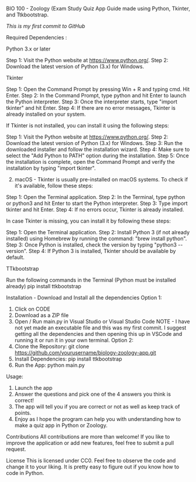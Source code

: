 BIO 100 - Zoology (Exam Study Quiz App Guide made using Python, Tkinter, and Ttkbootstrap.

*This is my first commit to GitHub*

Required Dependencies : 

Python 3.x or later

  Step 1: Visit the Python website at https://www.python.org/.
  Step 2: Download the latest version of Python (3.x) for Windows.

Tkinter

  Step 1: Open the Command Prompt by pressing Win + R and typing cmd. Hit Enter.
  Step 2: In the Command Prompt, type python and hit Enter to launch the Python interpreter.
  Step 3: Once the interpreter starts, type "import tkinter" and hit Enter.
  Step 4: If there are no error messages, Tkinter is already installed on your system.

If Tkinter is not installed, you can install it using the following steps:

  Step 1: Visit the Python website at https://www.python.org/.
  Step 2: Download the latest version of Python (3.x) for Windows.
  Step 3: Run the downloaded installer and follow the installation wizard.
  Step 4: Make sure to select the "Add Python to PATH" option during the installation.
  Step 5: Once the installation is complete, open the Command Prompt and verify the installation by typing "import tkinter".

2. macOS - Tkinter is usually pre-installed on macOS systems. To check if it's available, follow these steps:

  Step 1: Open the Terminal application.
  Step 2: In the Terminal, type python or python3 and hit Enter to start the Python interpreter.
  Step 3: Type import tkinter and hit Enter.
  Step 4: If no errors occur, Tkinter is already installed.

In case Tkinter is missing, you can install it by following these steps:

  Step 1: Open the Terminal application.
  Step 2: Install Python 3 (if not already installed) using Homebrew by running the command: "brew install python".
  Step 3: Once Python is installed, check the version by typing "python3 --version".
  Step 4: If Python 3 is installed, Tkinter should be available by default.

TTkbootstrap

  Run the following commands in the Terminal (Python must be installed already)
   pip install ttkbootstrap
  
Installation - Download and Install all the dependencies
Option 1:
   1. Click on CODE
   2. Download as a ZIP file
   3. Open / Run main.py in Visual Studio or Visual Studio Code
      NOTE - I have not yet made an executable file and this was my first commit. I suggest getting all the dependencies and then opening this up in VSCode and running it or run it in your own terminal.
Option 2:
  1. Clone the Repository:
     git clone https://github.com/yourusername/biology-zoology-app.git
  3. Install Dependencies:
     pip install ttkbootstrap
  4. Run the App:
     python main.py

Usage:
1. Launch the app
2. Answer the questions and pick one of the 4 answers you think is correct!
3. The app will tell you if you are correct or not as well as keep track of points.
4. Enjoy as I hope the program can help you with understanding how to make a quiz app in Python or Zoology.

Contributions
All contributions are more than welcome! If you like to improve the application or add new features, feel free to submit a pull request.

License
This is licensed under CC0. Feel free to observe the code and change it to your liking. It is pretty easy to figure out if you know how to code in Python.
